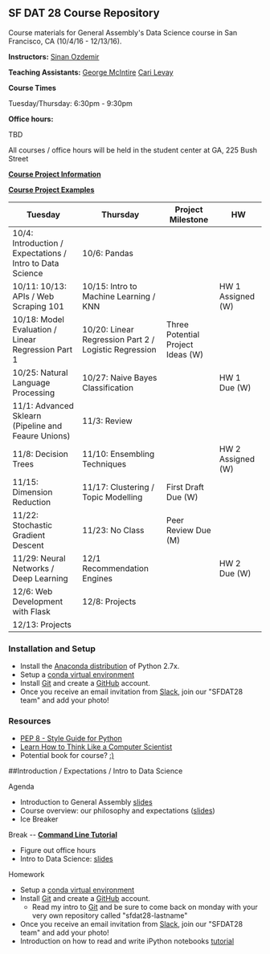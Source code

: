 ## SF DAT 28 Course Repository

Course materials for General Assembly's Data Science course in San Francisco, CA (10/4/16 - 12/13/16).

**Instructors:** [Sinan Ozdemir](https://www.linkedin.com/in/sinan-ozdemir-10568534) 

**Teaching Assistants:**
[George McIntire](https://www.linkedin.com/in/georgemcintire)
[Cari Levay](https://www.linkedin.com/in/carilevay)

**Course Times**

Tuesday/Thursday: 6:30pm - 9:30pm

**Office hours:** 

TBD

All courses / office hours will be held in the student center at GA, 225 Bush Street

**[Course Project Information](project.md)**

**[Course Project Examples](project-examples.md)**


Tuesday | Thursday | Project Milestone | HW
--- | --- | --- | ---
10/4: Introduction / Expectations / Intro to Data Science | 10/6: Pandas
10/11: 10/13: APIs / Web Scraping 101 | 10/15: Intro to Machine Learning / KNN | | HW 1 Assigned (W)
10/18: Model Evaluation / Linear Regression Part 1 | 10/20: Linear Regression Part 2 / Logistic Regression | Three Potential Project Ideas (W) | 
10/25: Natural Language Processing | 10/27: Naive Bayes Classification  ||HW 1 Due (W)
11/1: Advanced Sklearn (Pipeline and Feaure Unions) | 11/3: Review || 
11/8: Decision Trees  | 11/10: Ensembling Techniques | |HW 2 Assigned (W)
11/15: Dimension Reduction | 11/17: Clustering / Topic Modelling | First Draft Due (W) | 
11/22: Stochastic Gradient Descent | 11/23: No Class | Peer Review Due (M)
11/29: Neural Networks / Deep Learning | 12/1  Recommendation Engines ||HW 2 Due (W)
| 12/6: Web Development with Flask | 12/8: Projects |
12/13: Projects |  | |


### Installation and Setup
* Install the [Anaconda distribution](http://continuum.io/downloads) of Python 2.7x.
* Setup a [conda virtual environment](https://uoa-eresearch.github.io/eresearch-cookbook/recipe/2014/11/20/conda/)
* Install [Git](http://git-scm.com/book/en/v2/Getting-Started-Installing-Git) and create a [GitHub](https://github.com/) account.
* Once you receive an email invitation from [Slack](https://slack.com/), join our "SFDAT28 team" and add your photo!

### Resources
* [PEP 8 - Style Guide for Python](http://www.python.org/dev/peps/pep-0008)
* [Learn How to Think Like a Computer Scientist](http://interactivepython.org/runestone/static/thinkcspy/toc.html#t-o-c)
* Potential book for course? [:)](https://www.amazon.com/Principles-Data-Science-Sinan-Ozdemir-ebook/dp/B01A8T8YNC)


##Introduction / Expectations / Intro to Data Science

Agenda

* Introduction to General Assembly [slides](slides/01_DAT_intro_deck.pdf)
* Course overview: our philosophy and expectations ([slides](slides/01_course_overview.pdf))
* Ice Breaker

Break -- [**Command Line Tutorial**](http://generalassembly.github.io/prework/cl)

* Figure out office hours
* Intro to Data Science: [slides](slides/01_intro_to_data_science.pdf)

Homework


* Setup a [conda virtual environment](https://uoa-eresearch.github.io/eresearch-cookbook/recipe/2014/11/20/conda/)
* Install [Git](http://git-scm.com/book/en/v2/Getting-Started-Installing-Git) and create a [GitHub](https://github.com/) account.
	* Read my intro to [Git](slides/01_git.pdf) and be sure to come back on monday with your very own repository called "sfdat28-lastname"
* Once you receive an email invitation from [Slack](https://slack.com/), join our "SFDAT28 team" and add your photo!
* Introduction on how to read and write iPython notebooks [tutorial](http://nbviewer.jupyter.org/github/sinanuozdemir/sfdat22/blob/master/notebooks/intro_to_ipython_notebooks.ipynb)